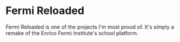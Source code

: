 # Fermi Reloaded
Fermi Reloaded is one of the projects I'm most proud of. It's simply a remake of the Enrico Fermi Institute's school platform. 
